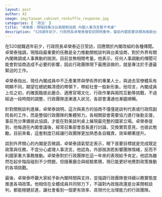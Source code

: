 ```yaml
---
layout: post
author: AI
image: img/taiwan_cabinet_reshuffle_response.jpg
categories: [ '政治' ]
title: "卓榮泰：現階段專注台美關稅協商 內閣人事流言暫不考慮"
description: "520週年前夕，行政院長卓榮泰接受訪問時重申，當前內閣首要目標為推動台美關稅談判與政策協調，對於外界關於內閣微調的揣測並無相關規劃，呼籲社會給予新團隊時間，專注重大政策推進，展現現代化高效率的治理能力。"
---
```

在520就職週年前夕，行政院長卓榮泰近日受訪，回應關於內閣改組的各種傳聞。卓榮泰強調，現階段最重要的任務是全力推動關稅談判與台美協商，對於外界有關內閣微調或人事異動的揣測，目前並無相關考量。他表示，任何人事調動的傳聞可能會對協商造成不必要的影響，因此行政團隊現下最應該做的，就是專注於手邊最緊迫的工作。

卓榮泰指出，現任內閣成員中不乏產業界與學術界的專業人士，與過去官僚體系有明顯不同，期望在總統賴清德的帶領下，帶給社會一股新形象。他坦言，內閣成員上任之初，的確面臨彼此磨合、適應官場文化、行政作業與兩院互動等挑戰，不過經過一段時間的調整，行政團隊逐漸進入狀況，各部會溝通也漸趨順暢。

針對關稅談判進展，卓榮泰說明，這次與美方的協商不僅僅是談判代表或行政院副院長的工作，而是整個行政團隊的集體努力。各相關部會需要協力進行後勤支援，事前充分準備彼此協調，才能在對美談判桌上展現最完整的國家立場。卓榮泰提到，他每週在內閣會議後，經常召集部會首長進行討論，交換實質意見，也彼此勉勵。目前來看，這套制度已經讓行政團隊更加熟悉各自職責，效率顯著提升。

談到外界關心的內閣是否微調，卓榮泰語氣堅定表示，眼下首要目標就是完成既定政策與任務，不宜分心處理人事流言。他認為，外部揣測若影響團隊情緒，反而不利國家重大事務推動。卓榮泰對於行政團隊在這一年來的表現給予肯定，他認為雖然在起步階段碰到不少問題，但隨著磨合與經驗累積，現已能更好地應對政策推動的各項挑戰。

最後，卓榮泰呼籲大家給予新內閣時間與支持，並強調行政團隊會持續以務實態度推進各項政策。他相信在全體成員共同努力下，不論對內政施政還是台美關稅談判，都能穩健前進，讓社會看到一個更有效率、具現代化治理能力的行政團隊。